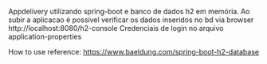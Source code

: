 Appdelivery utilizando spring-boot e banco de dados h2 em memória.
Ao subir a aplicacao é possível verificar os dados inseridos no bd via browser
http://localhost:8080/h2-console
Credenciais de login no arquivo application-properties

How to use reference: https://www.baeldung.com/spring-boot-h2-database

